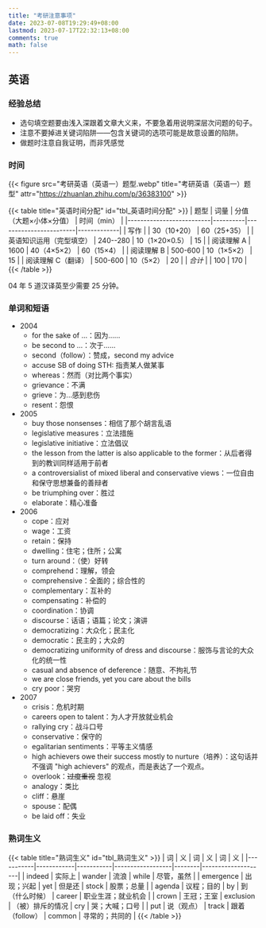 ```yaml
---
title: "考研注意事项"
date: 2023-07-08T19:29:49+08:00
lastmod: 2023-07-17T22:32:13+08:00
comments: true
math: false
---
```


## 英语

### 经验总结

- 选句填空题要由浅入深跟着文章大义来，不要急着用说明深层次问题的句子。
- 注意不要掉进关键词陷阱——包含关键词的选项可能是故意设置的陷阱。
- 做题时注意自我证明，而非凭感觉

### 时间

{{< figure src="考研英语（英语一）题型.webp" title="考研英语（英语一）题型" attr="https://zhuanlan.zhihu.com/p/36383100" >}}

{{< table title="英语时间分配" id="tbl_英语时间分配" >}}
| 题型                     | 词量     | 分值（大题×小体×分值） | 时间（min） |
|--------------------------|----------|------------------------|-------------|
| 写作                     |          | 30（10+20）            | 60（25+35） |
| 英语知识运用（完型填空） | 240--280 | 10（1×20×0.5）         | 15          |
| 阅读理解 A               | 1600     | 40（4×5×2）            | 60（15×4）  |
| 阅读理解 B               | 500-600  | 10（1×5×2）            | 15          |
| 阅读理解 C（翻译）       | 500-600  | 10（5×2）              | 20          |
| *合计*                   |          | 100                    | 170         |
{{< /table >}}

04 年 5 道汉译英至少需要 25 分钟。

### 单词和短语

- 2004
    - for the sake of ...：因为……
    - be second to ...：次于……
    - second（follow）：赞成，second my advice
    - accuse SB of doing STH: 指责某人做某事
    - whereas：然而（对比两个事实）
    - grievance：不满
    - grieve：为...感到悲伤
    - resent：怨恨
- 2005
    - buy those nonsenses：相信了那个胡言乱语
    - legislative measures：立法措施
    - legislative initiative：立法倡议
    - the lesson from the latter is also applicable to the former：从后者得到的教训同样适用于前者
    - a controversialist of mixed liberal and conservative views：一位自由和保守思想兼备的善辩者
    - be triumphing over：胜过
    - elaborate：精心准备
- 2006
    - cope：应对
    - wage：工资
    - retain：保持
    - dwelling：住宅；住所；公寓
    - turn around：（使）好转
    - comprehend：理解，领会
    - comprehensive：全面的；综合性的
    - complementary：互补的
    - compensating：补偿的
    - coordination：协调
    - discourse：话语；语篇；论文；演讲
    - democratizing：大众化；民主化
    - democratic：民主的；大众的
    - democratizing uniformity of dress and discourse：服饰与言论的大众化的统一性
    - casual and absence of deference：随意、不拘礼节
    - we are close friends, yet you care about the bills
    - cry poor：哭穷
- 2007
    - crisis：危机时期
    - careers open to talent：为人才开放就业机会
    - rallying cry：战斗口号
    - conservative：保守的
    - egalitarian sentiments：平等主义情感
    - high achievers owe their success mostly to nurture（培养）：这句话并不强调 "high achievers" 的观点，而是表达了一个观点。
    - overlook：~~过度重视~~ 忽视
    - analogy：类比
    - cliff：悬崖
    - spouse：配偶
    - be laid off：失业

### 熟词生义

{{< table title="熟词生义" id="tbl_熟词生义" >}}
| 词        | 义         | 词        | 义               | 词     | 义                 |
|-----------|------------|-----------|------------------|--------|--------------------|
| indeed    | 实际上     | wander    | 流浪             | while  | 尽管，虽然         |
| emergence | 出现；兴起 | yet       | 但是还           | stock  | 股票；总量         |
| agenda    | 议程；目的 | by        | 到（什么时候）   | career | 职业生涯；就业机会 |
| crown     | 王冠；王室 | exclusion | （被）排斥的情况 | cry    | 哭；大喊；口号     |
| put       | 说（观点） | track     | 跟着（follow）   | common | 寻常的；共同的     |
{{< /table >}}
